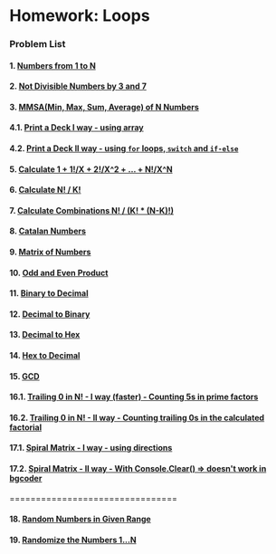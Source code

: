 Homework: Loops
===============

### Problem List

####  1. [Numbers from 1 to N](https://github.com/petyakostova/Telerik-Academy/tree/master/C%23/C%23%201/6.%20Loops-Homework/Numbers-From-1-To-N)
####  2. [Not Divisible Numbers by 3 and 7](https://github.com/petyakostova/Telerik-Academy/tree/master/C%23/C%23%201/6.%20Loops-Homework/Not-Divisible-By-3-And-7-Numbers)
####  3. [MMSA(Min, Max, Sum, Average) of N Numbers](https://github.com/petyakostova/Telerik-Academy/tree/master/C%23/C%23%201/6.%20Loops-Homework/Min-Max-Sum-Average-Of-N-Nums)
####  4.1. [Print a Deck I way - using array](https://github.com/petyakostova/Telerik-Academy/tree/master/C%23/C%23%201/6.%20Loops-Homework/Print-A-Deck)
####  4.2. [Print a Deck II way - using `for` loops, `switch` and `if-else`](https://github.com/petyakostova/Telerik-Academy/tree/master/C%23/C%23%201/6.%20Loops-Homework/Print-A-Deck-Of-52-Cards)
####  5. [Calculate 1 + 1!/X + 2!/X^2 + … + N!/X^N](https://github.com/petyakostova/Telerik-Academy/tree/master/C%23/C%23%201/6.%20Loops-Homework/Calculate-The-Sum-Of-Sequence)
####  6. [Calculate N! / K!](https://github.com/petyakostova/Telerik-Academy/tree/master/C%23/C%23%201/6.%20Loops-Homework/Calculate-quotient-NfactKfact)
####  7. [Calculate Combinations N! / (K! * (N-K)!)](https://github.com/petyakostova/Telerik-Academy/tree/master/C%23/C%23%201/6.%20Loops-Homework/Calculate-Combinations)
####  8. [Catalan Numbers](https://github.com/petyakostova/Telerik-Academy/tree/master/C%23/C%23%201/6.%20Loops-Homework/Catalan-Numbers)
####  9. [Matrix of Numbers](https://github.com/petyakostova/Telerik-Academy/tree/master/C%23/C%23%201/6.%20Loops-Homework/Matrix-Of-Numbers)
#### 10. [Odd and Even Product](https://github.com/petyakostova/Telerik-Academy/tree/master/C%23/C%23%201/6.%20Loops-Homework/Odd-And-Even-Product)
#### 11. [Binary to Decimal](https://github.com/petyakostova/Telerik-Academy/tree/master/C%23/C%23%201/6.%20Loops-Homework/Binary-To-Decimal-Number)
#### 12. [Decimal to Binary](https://github.com/petyakostova/Telerik-Academy/tree/master/C%23/C%23%201/6.%20Loops-Homework/Decimal-To-Binary-Number)
#### 13. [Decimal to Hex](https://github.com/petyakostova/Telerik-Academy/tree/master/C%23/C%23%201/6.%20Loops-Homework/Decimal-To-Hexadecimal-Number)
#### 14. [Hex to Decimal](https://github.com/petyakostova/Telerik-Academy/tree/master/C%23/C%23%201/6.%20Loops-Homework/Hexadecimal-To-Decimal-Number)
#### 15. [GCD](https://github.com/petyakostova/Telerik-Academy/tree/master/C%23/C%23%201/6.%20Loops-Homework/GCD)
#### 16.1. [Trailing 0 in N! - I way (faster) - Counting 5s in prime factors](https://github.com/petyakostova/Telerik-Academy/tree/master/C%23/C%23%201/6.%20Loops-Homework/Trailing-Zeroes-In-NFactorial-Faster)
#### 16.2. [Trailing 0 in N! - II way - Counting trailing 0s in the calculated factorial](https://github.com/petyakostova/Telerik-Academy/tree/master/C%23/C%23%201/6.%20Loops-Homework/Trailing-Zeroes-In-NFactorial)
#### 17.1. [Spiral Matrix - I way - using directions](https://github.com/petyakostova/Telerik-Academy/tree/master/C%23/C%23%201/6.%20Loops-Homework/Spiral-Matrix)
#### 17.2. [Spiral Matrix - II way - With Console.Clear() => doesn't work in bgcoder](https://github.com/petyakostova/Telerik-Academy/tree/master/C%23/C%23%201/6.%20Loops-Homework/Spiral-Matrix-With-Console-Clear)
================================
#### 18. [Random Numbers in Given Range](https://github.com/petyakostova/Telerik-Academy/tree/master/C%23/C%23%201/6.%20Loops-Homework/Random-Numbers-In-Given-Range)
#### 19. [Randomize the Numbers 1...N](https://github.com/petyakostova/Telerik-Academy/tree/master/C%23/C%23%201/6.%20Loops-Homework/Randomize-The-Numbers-1…N)